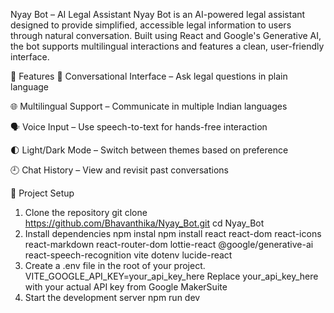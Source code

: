 Nyay Bot – AI Legal Assistant
Nyay Bot is an AI-powered legal assistant designed to provide simplified, accessible legal information to users through natural conversation. Built using React and Google's Generative AI, the bot supports multilingual interactions and features a clean, user-friendly interface.

🚀 Features
💬 Conversational Interface – Ask legal questions in plain language

🌐 Multilingual Support – Communicate in multiple Indian languages

🗣️ Voice Input – Use speech-to-text for hands-free interaction

🌓 Light/Dark Mode – Switch between themes based on preference

🕘 Chat History – View and revisit past conversations

📁 Project Setup
1. Clone the repository
   git clone https://github.com/Bhavanthika/Nyay_Bot.git
   cd Nyay_Bot
2. Install dependencies
   npm instal
   npm install react react-dom react-icons react-markdown react-router-dom lottie-react @google/generative-ai react-speech-recognition vite dotenv lucide-react
4. Create a .env file in the root of your project.
   VITE_GOOGLE_API_KEY=your_api_key_here
   Replace your_api_key_here with your actual API key from Google MakerSuite
5. Start the development server
   npm run dev


